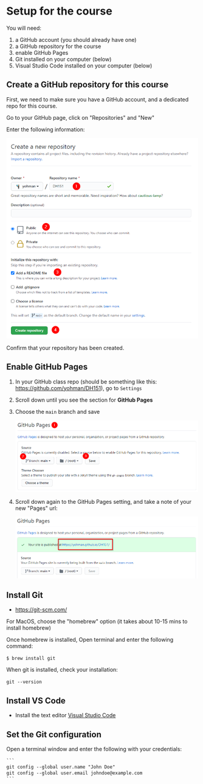 
# Setup for the course
You will need:

1. a GitHub account (you should already have one)
1. a GitHub repository for the course
1. enable GitHub Pages
1. Git installed on your computer (below)
1. Visual Studio Code installed on your computer (below)

## Create a GitHub repository for this course

First, we need to make sure you have a GitHub account, and a dedicated repo for this course.

Go to your GitHub page, click on "Repositories" and "New"

Enter the following information:

<kbd><img src="images/createrepo.png"></kbd>

Confirm that your repository has been created.

## Enable GitHub Pages

1. In your GitHub class repo (should be something like this: https://github.com/yohman/DH151), go to `Settings`
2. Scroll down until you see the section for **GitHub Pages**
1. Choose the `main` branch and save

	<kbd><img src="images/pages.png"></kbd>

1. Scroll down again to the GitHub Pages setting, and take a note of your new "Pages" url:

	<kbd><img src="images/pagesurl.png"></kbd>


## Install Git

- https://git-scm.com/

For MacOS, choose the "homebrew" option (it takes about 10-15 mins to install homebrew)

Once homebrew is installed, Open terminal and enter the following command:

`$ brew install git`

When git is installed, check your installation:

`git --version`

## Install VS Code

- Install the text editor [Visual Studio Code](https://code.visualstudio.com/download)

## Set the Git configuration

Open a terminal window and enter the following with your credentials:

	```
	git config --global user.name "John Doe"
	git config --global user.email johndoe@example.com
	```
	
